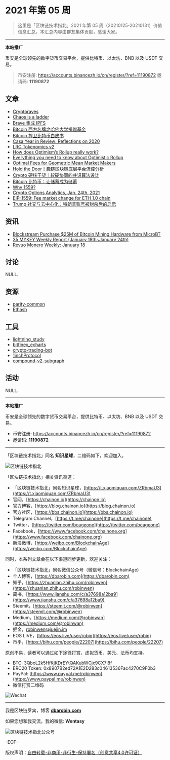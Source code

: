 # 2021 年第 05 周

> 这里是「区块链技术指北」2021 年第 05 周（20210125-20210131）价值信息汇总。本汇总内容由群友集体贡献，感谢大家。

***

**本站推广**

币安是全球领先的数字货币交易平台，提供比特币、以太坊、BNB 以及 USDT 交易。

> 币安注册: https://accounts.binancezh.io/cn/register/?ref=11190872
> 邀请码: **11190872**

## 文章

* [Cryptoraves](https://bbs.chainon.io/d/7189)
* [Chaos is a ladder](https://bbs.chainon.io/d/7190)
* [Brave 集成 IPFS](https://bbs.chainon.io/d/7191)
* [Bitcoin 西方名牌之哈佛大学捐赠基金](https://bbs.chainon.io/d/7192)
* [Bitcoin 捍卫比特币白皮书](https://bbs.chainon.io/d/7193)
* [Casa Year in Review: Reflections on 2020](https://bbs.chainon.io/d/7195)
* [LRC Tokenomics v2](https://bbs.chainon.io/d/7196)
* [How does Optimism’s Rollup really work?](https://bbs.chainon.io/d/7198)
* [Everything you need to know about Optimistic Rollup](https://bbs.chainon.io/d/7199)
* [Optimal Fees for Geometric Mean Market Makers](https://bbs.chainon.io/d/7200)
* [Hold the Door！趣链区块链底层平台流控分析](https://bbs.chainon.io/d/7201)
* [Crypto 硬核干货｜软硬协同的共识算法设计](https://bbs.chainon.io/d/7202)
* [Bitcoin 比特币：让储蓄成为储蓄](https://bbs.chainon.io/d/7211)
* [Why 1559?](https://bbs.chainon.io/d/7212)
* [Crypto Options Analytics, Jan. 24th, 2021](https://bbs.chainon.io/d/7213)
* [EIP-1559: Fee market change for ETH 1.0 chain](https://bbs.chainon.io/d/7214)
* [Trump 社交与去中心化：特朗普账号被封杀后的启示](https://bbs.chainon.io/d/7215)

## 资讯

* [Blockstream Purchase $25M of Bitcoin Mining Hardware from MicroBT](https://bbs.chainon.io/d/7194)
* [35 MYKEY Weekly Report (January 18th~January 24th)](https://bbs.chainon.io/d/7197)
* [Revuo Monero Weekly: January 18](https://bbs.chainon.io/d/7203)

## 讨论

NULL.

## 资源

* [parity-common](https://bbs.chainon.io/d/7205)
* [Ethash](https://bbs.chainon.io/d/7207)

## 工具

* [lightning_study](https://bbs.chainon.io/d/7204)
* [bitfinex_echarts](https://bbs.chainon.io/d/7206)
* [crypto-trading-bot](https://bbs.chainon.io/d/7208)
* [1inchProtocol](https://bbs.chainon.io/d/7209)
* [compound-v2-subgraph](https://bbs.chainon.io/d/7210)

## 活动

NULL.

***

**本站推广**

币安是全球领先的数字货币交易平台，提供比特币、以太坊、BNB 以及 USDT 交易。

* 币安注册: https://accounts.binancezh.io/cn/register/?ref=11190872
* 邀请码: **11190872**

***

「区块链技术指北」同名 **知识星球**，二维码如下，欢迎加入。

![区块链技术指北](https://cdn.dbarobin.com/3YzonTR.png)

「区块链技术指北」相关资讯渠道：

* 「区块链技术指北」同名知识星球，[https://t.xiaomiquan.com/ZRbmaU3](https://t.xiaomiquan.com/ZRbmaU3)
* 官网，[https://chainon.io](https://chainon.io)
* 官方博客，[https://blog.chainon.io](https://blog.chainon.io)
* 官方社区，[https://bbs.chainon.io](https://bbs.chainon.io)
* Telegram Channel，[https://t.me/chainone](https://t.me/chainone)
* Twitter，[https://twitter.com/bcageone](https://twitter.com/bcageone)
* Facebook，[https://www.facebook.com/chainone.org](https://www.facebook.com/chainone.org)
* 新浪微博，[https://weibo.com/BlockchainAge](https://weibo.com/BlockchainAge)

同时，本系列文章会在以下渠道同步更新，欢迎关注：

* 「区块链技术指北」同名微信公众号（微信号：BlockchainAge）
* 个人博客，[https://dbarobin.com](https://dbarobin.com)
* 知乎，[https://zhuanlan.zhihu.com/robinwen](https://zhuanlan.zhihu.com/robinwen)
* 简书，[https://www.jianshu.com/c/a37698a12ba9](https://www.jianshu.com/c/a37698a12ba9)
* Steemit，[https://steemit.com/@robinwen](https://steemit.com/@robinwen)
* Medium，[https://medium.com/@robinwan](https://medium.com/@robinwan)
* 掘金，[robinwen@juejin.im](https://juejin.im/user/5673ccae60b2260ee435f89a/posts)
* EOS LIVE，[https://eos.live/user/robin](https://eos.live/user/robin)
* 币乎，[https://bihu.com/people/22207](https://bihu.com/people/22207)

原创不易，读者可以通过如下途径打赏，虚拟货币、美元、法币均支持。

* BTC: 3QboL2k5HfKjKDrEYtQAKubWCjx9CX7i8f
* ERC20 Token: 0x8907B2ed72A1E2D283c04613536Fac4270C9F0b3
* PayPal: [https://www.paypal.me/robinwen](https://www.paypal.me/robinwen)
* 微信打赏二维码

![Wechat](https://cdn.dbarobin.com/SzoNl5b.jpg)

***

我是区块链罗宾，博客 **[dbarobin.com](https://dbarobin.com/)**

如果您想和我交流，我的微信: **Wentasy**

![区块链技术指北公众号](https://cdn.dbarobin.com/w0wignb.png)

–EOF–

版权声明：[自由转载-非商用-非衍生-保持署名（创意共享4.0许可证）](http://creativecommons.org/licenses/by-nc-nd/4.0/deed.zh)